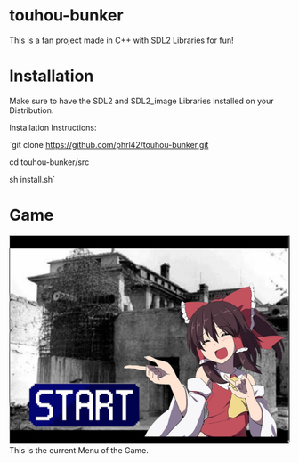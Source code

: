 # touhou-bunker
This is a fan project made in C++ with SDL2 Libraries for fun!

# Installation

<p>Make sure to have the SDL2 and SDL2_image Libraries installed on your Distribution. </p>

<p>Installation Instructions:</p>

`git clone https://github.com/phrl42/touhou-bunker.git

 cd touhou-bunker/src

 sh install.sh`


# Game
<img src="https://raw.githubusercontent.com/phrl42/touhou-bunker/main/src/img/-2-s.png">
This is the current Menu of the Game.


